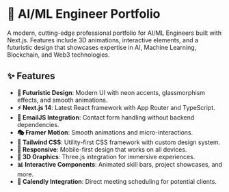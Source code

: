 # 🚀 AI/ML Engineer Portfolio

A modern, cutting-edge professional portfolio for AI/ML Engineers built with Next.js. Features include 3D animations, interactive elements, and a futuristic design that showcases expertise in AI, Machine Learning, Blockchain, and Web3 technologies.

## ✨ Features

- **🎨 Futuristic Design**: Modern UI with neon accents, glassmorphism effects, and smooth animations.
- **⚡ Next.js 14**: Latest React framework with App Router and TypeScript.
- **📧 EmailJS Integration**: Contact form handling without backend dependencies.
- **🎭 Framer Motion**: Smooth animations and micro-interactions.
- **🎨 Tailwind CSS**: Utility-first CSS framework with custom design system.
- **📱 Responsive**: Mobile-first design that works on all devices.
- **🔧 3D Graphics**: Three.js integration for immersive experiences.
- **📊 Interactive Components**: Animated skill bars, project showcases, and more.
- **📅 Calendly Integration**: Direct meeting scheduling for potential clients.

